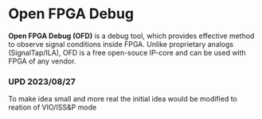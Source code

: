 # Open FPGA Debug
**Open FPGA Debug (OFD)** is a debug tool, which provides effective method to observe signal conditions inside FPGA. 
Unlike proprietary analogs (SignalTap/ILA), OFD is a free open-souce IP-core and can be used with FPGA of any vendor.

### UPD 2023/08/27
To make idea small and more real the initial idea would be modified to reation of VIO/ISS&P mode
